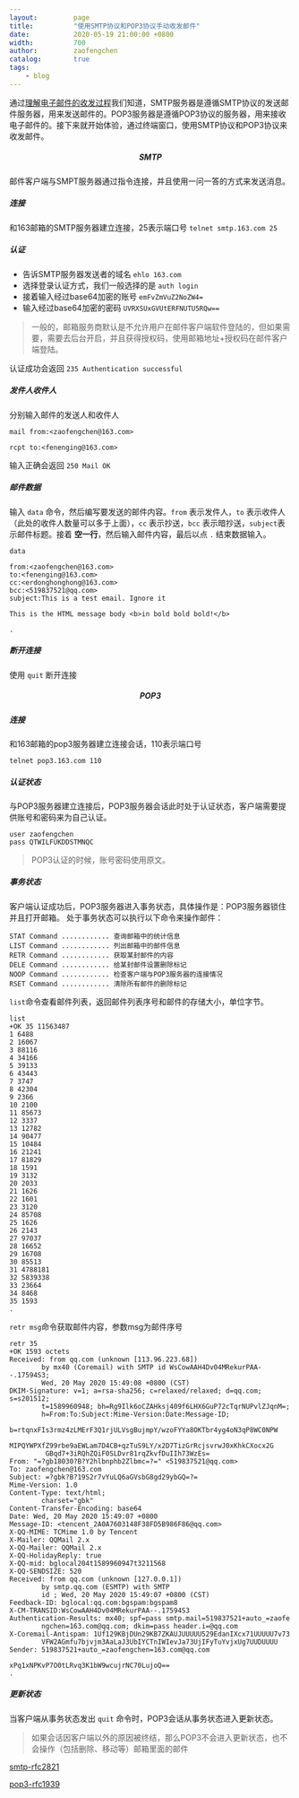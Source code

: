 ```yaml
---
layout:         page
title:          "使用SMTP协议和POP3协议手动收发邮件"
date:           2020-05-19 21:00:00 +0800
width:          700
author:         zaofengchen
catalog:        true
tags:
    - blog
---
```


通过[理解电子邮件的收发过程](http://www.chenzaofeng.xyz/2020/05/11/How-to-send-and-receive-email.html)我们知道，SMTP服务器是遵循SMTP协议的发送邮件服务器，用来发送邮件的。POP3服务器是遵循POP3协议的服务器，用来接收电子邮件的。接下来就开始体验，通过终端窗口，使用SMTP协议和POP3协议来收发邮件。

##### <center>SMTP</center>
邮件客户端与SMPT服务器通过指令连接，并且使用一问一答的方式来发送消息。

##### 连接
和163邮箱的SMTP服务器建立连接，25表示端口号 ``` telnet smtp.163.com 25  ```

##### 认证
- 告诉SMTP服务器发送者的域名 ```ehlo 163.com```
- 选择登录认证方式，我们一般选择的是 ```auth login```
- 接着输入经过base64加密的账号 ```emFvZmVuZ2NoZW4=```
- 输入经过base64加密的密码 ```UVRXSUxGVUtERFNUTU5RQw==```

> 一般的，邮箱服务商默认是不允许用户在邮件客户端软件登陆的，但如果需要，需要去后台开启，并且获得授权码，使用邮箱地址+授权码在邮件客户端登陆。

认证成功会返回 ```235 Authentication successful```

##### 发件人收件人

分别输入邮件的发送人和收件人 

```mail from:<zaofengchen@163.com>```

```rcpt to:<fenenging@163.com>```

输入正确会返回 ```250 Mail OK```

##### 邮件数据

输入 ```data``` 命令，然后编写要发送的邮件内容。```from``` 表示发件人，```to``` 表示收件人（此处的收件人数量可以多于上面），```cc``` 表示抄送，```bcc``` 表示暗抄送，```subject```表示邮件标题。接着 **空一行**，然后输入邮件内容，最后以点 ```.``` 结束数据输入。

```
data

from:<zaofengchen@163.com>
to:<fenenging@163.com>
cc:<erdonghonghong@163.com>
bcc:<519837521@qq.com>
subject:This is a test email. Ignore it

This is the HTML message body <b>in bold bold bold!</b>

.
```

##### 断开连接

使用 ```quit``` 断开连接



##### <center>POP3</center>

##### 连接
和163邮箱的pop3服务器建立连接会话，110表示端口号
```
telnet pop3.163.com 110
```

##### 认证状态
与POP3服务器建立连接后，POP3服务器会话此时处于认证状态，客户端需要提供账号和密码来为自己认证。


```
user zaofengchen
pass QTWILFUKDDSTMNQC
```
> POP3认证的时候，账号密码使用原文。

##### 事务状态
客户端认证成功后，POP3服务器进入事务状态，具体操作是：POP3服务器锁住并且打开邮箱。
处于事务状态可以执行以下命令来操作邮件：
```
STAT Command ............ 查询邮箱中的统计信息
LIST Command ............ 列出邮箱中的邮件信息
RETR Command ............ 获取某封邮件的内容
DELE Command ............ 给某封邮件设置删除标记
NOOP Command ............ 检查客户端与POP3服务器的连接情况
RSET Command ............ 清除所有邮件的删除标记
```
```list```命令查看邮件列表，返回邮件列表序号和邮件的存储大小，单位字节。

```
list
+OK 35 11563487
1 6488
2 16067
3 88116
4 34166
5 39133
6 43443
7 3747
8 42304
9 2366
10 2100
11 85673
12 3337
13 12782
14 90477
15 10484
16 21241
17 81829
18 1591
19 3132
20 2033
21 1626
22 1601
23 3120
24 85708
25 1626
26 2143
27 97037
28 16652
29 16708
30 85513
31 4788181
32 5839338
33 23664
34 8468
35 1593
.
```

```retr msg```命令获取邮件内容，参数msg为邮件序号

```
retr 35
+OK 1593 octets
Received: from qq.com (unknown [113.96.223.68])
        by mx40 (Coremail) with SMTP id WsCowAAH4Dv04MRekurPAA--.17594S3;
        Wed, 20 May 2020 15:49:08 +0800 (CST)
DKIM-Signature: v=1; a=rsa-sha256; c=relaxed/relaxed; d=qq.com; s=s201512;
        t=1589960948; bh=Rg9Ilk6oCZAHksj409f6LHX6GuP72cTqrNUPvlZJqnM=;
        h=From:To:Subject:Mime-Version:Date:Message-ID;
        b=rtqnxFIs3rmz4zLMErF3Q1rjULVsgBujmpY/wzoFYYa8OKTbr4yg4oN3qP8WC0NPW
         MIPQYWPXfZ99rbe9aEWLam7D4CB+qzTuS9LY/x2D7TizGrRcjsvrwJ0xKhkCXocx2G
         GBqd7+3iRQhZQiF0SLDvr81rqZkvfDuIIh73WzEs=
From: "=?gb18030?B?Y2hlbnphb2Zlbmc=?=" <519837521@qq.com>
To: zaofengchen@163.com
Subject: =?gbk?B?19S2r7vYuLQ6aGVsbG8gd29ybGQ=?=
Mime-Version: 1.0
Content-Type: text/html;
        charset="gbk"
Content-Transfer-Encoding: base64
Date: Wed, 20 May 2020 15:49:07 +0800
Message-ID: <tencent_2A0A7603148F38FD5B986F86@qq.com>
X-QQ-MIME: TCMime 1.0 by Tencent
X-Mailer: QQMail 2.x
X-QQ-Mailer: QQMail 2.x
X-QQ-HolidayReply: true
X-QQ-mid: bglocal204t1589960947t3211568
X-QQ-SENDSIZE: 520
Received: from qq.com (unknown [127.0.0.1])
        by smtp.qq.com (ESMTP) with SMTP
        id ; Wed, 20 May 2020 15:49:07 +0800 (CST)
Feedback-ID: bglocal:qq.com:bgspam:bgspam8
X-CM-TRANSID:WsCowAAH4Dv04MRekurPAA--.17594S3
Authentication-Results: mx40; spf=pass smtp.mail=519837521+auto_=zaofe
        ngchen=163.com@qq.com; dkim=pass header.i=@qq.com
X-Coremail-Antispam: 1Uf129KBjDUn29KB7ZKAUJUUUUU529EdanIXcx71UUUUU7v73
        VFW2AGmfu7bjvjm3AaLaJ3UbIYCTnIWIevJa73UjIFyTuYvjxUg7UUDUUUU
Sender: 519837521+auto_=zaofengchen=163.com@qq.com

xPq1xNPKvP7O0tLRvq3K1bW9wcujrNC70LujoQ==
.
```

##### 更新状态 
当客户端从事务状态发出 ```quit``` 命令时，POP3会话从事务状态进入更新状态。
>如果会话因客户端以外的原因被终结，那么POP3不会进入更新状态，也不会操作（包括删除、移动等）邮箱里面的邮件





[smtp-rfc2821](https://tools.ietf.org/html/rfc2821#section-4.1)

[pop3-rfc1939](https://tools.ietf.org/html/rfc1939)